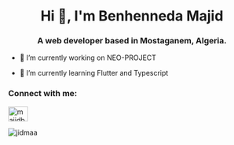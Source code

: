<h1 align="center">Hi 👋, I'm Benhenneda Majid</h1>
<h3 align="center">A web developer based in Mostaganem, Algeria.</h3>

- 🔭 I’m currently working on NEO-PROJECT

- 🌱 I’m currently learning Flutter and Typescript

<p align="left">
<h3 align="left">Connect with me:</h3>
<a href="https://twitter.com/majidbenhenneda" target="blank"><img align="center" src="https://cdn.jsdelivr.net/npm/simple-icons@3.0.1/icons/twitter.svg" alt="majidbenhenneda" height="30" width="40" /></a>
</p>



<p><img align="left" src="https://github-readme-stats.vercel.app/api/top-langs/?username=jidmaa&layout=compact" alt="jidmaa" /></p>



